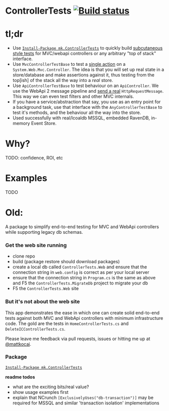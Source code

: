 # ControllerTests [![Build status](https://ci.appveyor.com/api/projects/status/bii5w35ktguwd29u?svg=true)](https://ci.appveyor.com/project/cottsak/controllertests)

# tl;dr

* Use [`Install-Package mk.ControllerTests`](https://www.nuget.org/packages/mk.ControllerTests/) to quickly build [subcutaneous style tests](http://martinfowler.com/bliki/SubcutaneousTest.html) for MVC/webapi controllers or any arbitrary "top of stack" interface.
* Use `MvcControllerTestBase` to test a [single action](https://github.com/cottsak/ControllerTests/blob/master/ControllerTests.Tests/HomeControllerTests.cs#L47) on a `System.Web.Mvc.Controller`. The idea is that you will set up real state in a store/database and make assertions against it, thus testing from the top[ish] of the stack all the way into a *real* store.
* Use `ApiControllerTestBase` to test behaviour on an `ApiController`. We use the WebApi 2 message pipeline and [send a real](https://github.com/cottsak/ControllerTests/blob/master/ControllerTests.Tests/DeleteICControllerTests.cs#L50) `HttpRequestMessage`. This way we can even test filters and other MVC internals.
* If you have a service/abstraction that say, you use as an entry point for a background task, use that interface with the `AnyControllerTestBase` to test it's methods, and the behaviour all the way into the store.
* Used successfully with real/lcoaldb MSSQL, embedded RavenDB, in-memory Event Store.

# Why?

TODO: confidence, ROI, etc

# Examples

TODO

# Old:

A package to simplify end-to-end testing for MVC and WebApi controllers while supporting legacy db schemas.

### Get the web site running

* clone repo
* build (package restore should download packages)
* create a local db called `ControllerTests.Web` and ensure that the connection string in `web.config` is correct as per your local server
* ensure that the connection string in `Program.cs` is the same as above and F5 the `ControllerTests.MigrateDb` project to migrate your db
* F5 the `ControllerTests.Web` site

### But it's not about the web site

This app demonstrates the ease in which one can create solid end-to-end tests against both MVC and WebApi controllers with minimum infrastructure code. The gold are the tests in `HomeControllerTests.cs` and `DeleteICControllerTests.cs`.

Please leave me feedback via pull requests, issues or hitting me up at [@mattkocaj](https://twitter.com/mattkocaj).

### Package

[`Install-Package mk.ControllerTests`](https://www.nuget.org/packages/mk.ControllerTests/)

**readme todos**

* what are the exciting bits/real value?
* show usage examples first
* explain that NCrunch `[ExclusivelyUses("db-transaction")]` may be required for MSSQL and similar 'transaction isolation' implementations

